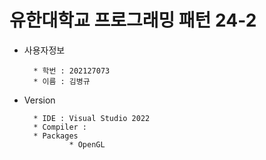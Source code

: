 # 유한대학교 프로그래밍 패턴 24-2
* 사용자정보

        * 학번 : 202127073
        * 이름 : 김병규
* Version

        * IDE : Visual Studio 2022
        * Compiler :
        * Packages
                * OpenGL

